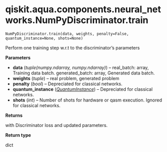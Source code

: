 # qiskit.aqua.components.neural\_networks.NumPyDiscriminator.train

`NumPyDiscriminator.train(data, weights, penalty=False, quantum_instance=None, shots=None)`

Perform one training step w\.r.t to the discriminator’s parameters

**Parameters**

*   **data** (*tuple(numpy.ndarray, numpy.ndarray)*) – real\_batch: array, Training data batch. generated\_batch: array, Generated data batch.
*   **weights** (*tuple*) – real problem, generated problem
*   **penalty** (*bool*) – Depreciated for classical networks.
*   **quantum\_instance** ([*QuantumInstance*](qiskit.aqua.QuantumInstance#qiskit.aqua.QuantumInstance "qiskit.aqua.QuantumInstance")) – Depreciated for classical networks.
*   **shots** (*int*) – Number of shots for hardware or qasm execution. Ignored for classical networks.

**Returns**

with Discriminator loss and updated parameters.

**Return type**

dict
